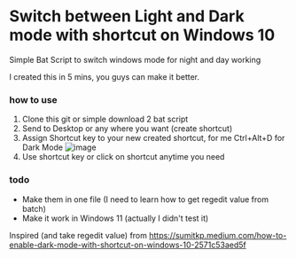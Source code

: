 # Switch between Light and Dark mode with shortcut on Windows 10
Simple Bat Script to switch windows mode for night and day working

I created this in 5 mins, you guys can make it better.

### how to use
1. Clone this git or simple download 2 bat script
2. Send to Desktop or any where you want (create shortcut)
3. Assign Shortcut key to your new created shortcut, for me Ctrl+Alt+D for Dark Mode
    ![image](https://github.com/tyfont/switch-light-dark-windows/assets/167551924/0570f900-984b-4f1c-993d-590c267d31b7)
4. Use shortcut key or click on shortcut anytime you need 

### todo
- Make them in one file (I need to learn how to get regedit value from batch)
- Make it work in Windows 11 (actually I didn't test it)


Inspired (and take regedit value) from https://sumitkp.medium.com/how-to-enable-dark-mode-with-shortcut-on-windows-10-2571c53aed5f

